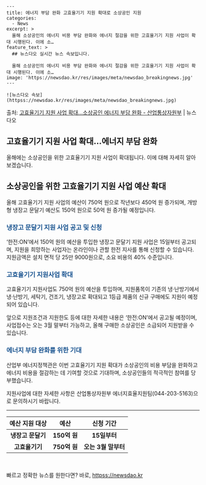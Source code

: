     ---
    title: 에너지 부담 완화 고효율기기 지원 확대로 소상공인 지원
    categories:
      - News
    excerpt: >
      올해 소상공인의 에너지 비용 부담 완화와 에너지 절감을 위한 고효율기기 지원 사업이 확대 시행된다. 이에 소…
    feature_text: >
      ## 뉴스다오 실시간 뉴스 속보입니다.
    
      올해 소상공인의 에너지 비용 부담 완화와 에너지 절감을 위한 고효율기기 지원 사업이 확대 시행된다. 이에 소…
    image: 'https://newsdao.kr/res/images/meta/newsdao_breakingnews.jpg'
    ---
    
    ![뉴스다오 속보](httpss://newsdao.kr/res/images/meta/newsdao_breakingnews.jpg)

<p>출처: <a href="httpss://newsdao.kr/2991" rel="dofollow">고효율기기 지원 사업 확대…소상공인 에너지 부담 완화 - 산업통상자원부</a> | 뉴스다오</p>

<h2 data-ke-size="size26">고효율기기 지원 사업 확대…에너지 부담 완화</h2>
<p data-ke-size="size16">올해에는 소상공인을 위한 고효율기기 지원 사업이 확대됩니다. 이에 대해 자세히 알아보겠습니다.</p>

<h2 data-ke-size="size26">소상공인을 위한 고효율기기 지원 사업 예산 확대</h2>
<p data-ke-size="size16">올해 고효율기기 지원 사업의 예산이 750억 원으로 작년보다 450억 원 증가되며, 개방형 냉장고 문달기 예산도 150억 원으로 50억 원 증가될 예정입니다.</p>

<h3 data-ke-size="size24"><span style="color: #1a5490;">냉장고 문달기 지원 사업 공고 및 신청</span></h3>
<p data-ke-size="size16">‘한전:ON’에서 150억 원의 예산을 투입한 냉장고 문달기 지원 사업은 15일부터 공고되며, 지원을 희망하는 사업자는 온라인이나 관할 한전 지사를 통해 신청할 수 있습니다. 지원금액은 설치 면적 당 25만 9000원으로, 소요 비용의 40% 수준입니다.</p>

<h3 data-ke-size="size24"><span style="color: #1a5490;">고효율기기 지원사업 확대</span></h3>
<p data-ke-size="size16">고효율기기 지원사업도 750억 원의 예산을 투입하며, 지원품목이 기존의 냉·난방기에서 냉·난방기, 세탁기, 건조기, 냉장고로 확대되고 1등급 제품의 신규 구매에도 지원이 예정되어 있습니다.</p>

<p data-ke-size="size16">앞으로 지원조건과 지원한도 등에 대한 자세한 내용은 ‘한전:ON’에서 공고될 예정이며, 사업접수는 오는 3월 말부터 가능하고, 올해 구매한 소상공인은 소급되어 지원받을 수 있습니다.</p>

<h3 data-ke-size="size24"><span style="color: #1a5490;">에너지 부담 완화를 위한 기대</span></h3>
<p data-ke-size="size16">산업부 에너지정책관은 이번 고효율기기 지원 확대가 소상공인의 비용 부담을 완화하고 에너지 비용을 절감하는 데 기여할 것으로 기대하며, 소상공인들의 적극적인 참여를 당부했습니다.</p>

<p data-ke-size="size16">지원사업에 대한 자세한 사항은 산업통상자원부 에너지효율지원팀(044-203-5163)으로 문의하시기 바랍니다.</p>

<hr data-ke-size="size16">

<table>
	<thead>
		<tr>
			<th style="text-align: center; height: 17px;"><b>예산 지원 대상</b></th>
			<th style="text-align: center; height: 17px;"><b>예산</b></th>
			<th style="text-align: center; height: 17px;"><b>신청 기간</b></th>
		</tr>
	</thead>
	<tbody>
		<tr>
			<td style="text-align: center; height: 17px;"><b>냉장고 문달기</b></td>
			<td style="text-align: center; height: 17px;"><b>150억 원</b></td>
			<td style="text-align: center; height: 17px;"><b>15일부터</b></td>
		</tr>
		<tr>
			<td style="text-align: center; height: 17px;"><b>고효율기기</b></td>
			<td style="text-align: center; height: 17px;"><b>750억 원</b></td>
			<td style="text-align: center; height: 17px;"><b>오는 3월 말부터</b></td>
		</tr>
	</tbody>
</table>

<p data-ke-size="size16">&nbsp;</p> 

빠르고 정확한 뉴스를 원한다면? 바로, <a href="httpss://newsdao.kr" rel="dofollow">httpss://newsdao.kr</a>


    